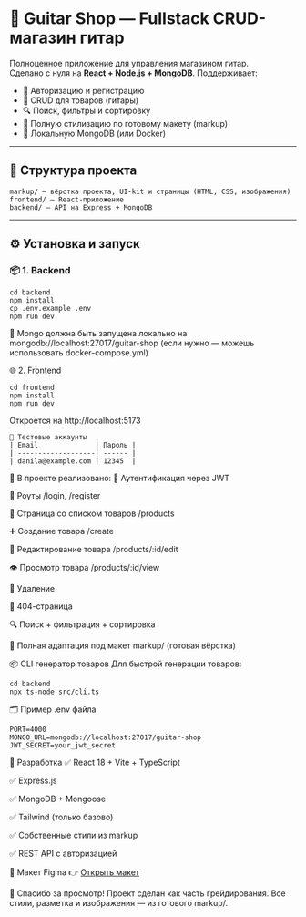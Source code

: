 # 🎸 Guitar Shop — Fullstack CRUD-магазин гитар

Полноценное приложение для управления магазином гитар.  
Сделано с нуля на **React + Node.js + MongoDB**. Поддерживает:

- 🔐 Авторизацию и регистрацию
- 🧩 CRUD для товаров (гитары)
- 🔍 Поиск, фильтры и сортировку
- 🎨 Полную стилизацию по готовому макету (markup)
- 💾 Локальную MongoDB (или Docker)

---

## 📁 Структура проекта
```
markup/ — вёрстка проекта, UI-kit и страницы (HTML, CSS, изображения)
frontend/ — React-приложение
backend/ — API на Express + MongoDB
```
---

## ⚙️ Установка и запуск

### 📦 1. Backend
```
cd backend
npm install
cp .env.example .env
npm run dev
```
🔸 Mongo должна быть запущена локально на mongodb://localhost:27017/guitar-shop
(если нужно — можешь использовать docker-compose.yml)

🌐 2. Frontend
```
cd frontend
npm install
npm run dev
```
Откроется на http://localhost:5173
```
👤 Тестовые аккаунты
| Email              | Пароль |
| -------------------| ------ |
| danila@example.com | 12345  |
```
🧠 В проекте реализовано:
🔐 Аутентификация через JWT

👥 Роуты /login, /register

🎸 Страница со списком товаров /products

➕ Создание товара /create

📝 Редактирование товара /products/:id/edit

👁️ Просмотр товара /products/:id/view

🧹 Удаление

📄 404-страница

🔍 Поиск + фильтрация + сортировка

🎨 Полная адаптация под макет markup/ (готовая вёрстка)

📦 CLI генератор товаров
Для быстрой генерации товаров:
```
cd backend
npx ts-node src/cli.ts
```
🗂 Пример .env файла
```
PORT=4000
MONGO_URL=mongodb://localhost:27017/guitar-shop
JWT_SECRET=your_jwt_secret
```
🚀 Разработка
✅ React 18 + Vite + TypeScript

✅ Express.js

✅ MongoDB + Mongoose

✅ Tailwind (только базово)

✅ Собственные стили из markup

✅ REST API с авторизацией

👀 Макет Figma
👉 [Открыть макет](https://www.figma.com/design/Ly8nnxUpM0jEV5zfTmHTFl/Guitar-2.0-Грейдирование--Фулстек-разработчик--9-?node-id=1-4775)

🤝 Спасибо за просмотр!
Проект сделан как часть грейдирования. Все стили, разметка и изображения — из готового markup/.
